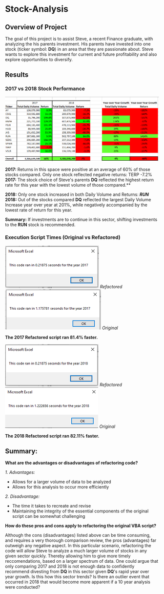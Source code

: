 # Stock-Analysis

## Overview of Project 
The goal of this project is to assist Steve, a recent Finance graduate, with analyzing the his parents investment.
His parents have invested into one stock (ticker symbol: **DQ**) in an area that they are passionate about. Steve wants to explore this investment for current and future profitability and also explore opportunities to diversify.

## Results 
### 2017 vs 2018 Stock Performance

![](Resources/2017_vs_2018_StockPerformance.PNG)

**2017:** Returns in this space were positive at an average of 60% of those stocks compared. Only one stock reflected negative returns: TERP -7.2%
**2017:** The stock choice of Steve's parents **DQ** reflected the highest return rate for this year with the lowest volume of those compared.**

**2018:** Only one stock increased in both Daily Volume and Returns: _**RUN**_  
**2018:** Out of the stocks compared **DQ** reflected the largest Daily Volume Increase year over year at 201%, while negatively accompanied by the lowest rate of return for this year. 

**Summary:** If investments are to continue in this sector, shifting investments to the **RUN** stock is recommended. 


### Execution Script Times (Original vs Refactored)
![](Resources/VBA_Challenge_2017.png)   _Refactored_
![](Resources/Original_2017.PNG)        _Original_

**The 2017 Refactored script ran 81.4% faster.**

![](Resources/VBA_Challenge_2018.png)   _Refactored_
![](Resources/Original_2018.PNG)        _Original_

**The 2018 Refactored script ran 82.11% faster.**


## Summary: 
**What are the advantages or disadvantages of refactoring code?**

_1. Advantages:_
- Allows for a larger volume of data to be analyzed
- Allows for this analysis to occur more efficiently

_2. Disadvantage:_
- The time it takes to recreate and revise
- Maintaining the integrity of the essential components of the original script can be somewhat challenging

**How do these pros and cons apply to refactoring the original VBA script?**

Although the cons (disadvantages) listed above can be time consuming, and requires a very thorough comparison review, the pros (advantages) far outweigh any negative aspect. In this particular scenario, refactoring the code will allow Steve to analyze a much larger volume of stocks in any given sector quickly. Thereby allowing him to give more timely reccomendations, based on a larger spectrum of data. One could argue that only comparing 2017 and 2018 is not enough data to confidently recommend divesting from **DQ** in this sector given **DQ**'s rapid year over year growth. Is this how this sector trends? Is there an outlier event that occurred in 2018 that would become more apparent if a 10 year analysis were conducted?

